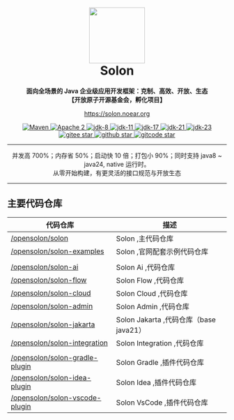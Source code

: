 <h1 align="center" style="text-align:center;">
<img src="solon_icon.png" width="128" />
<br />
Solon
</h1>
<p align="center">
	<strong>面向全场景的 Java 企业级应用开发框架：克制、高效、开放、生态</strong>
    <br/>
    <strong>【开放原子开源基金会，孵化项目】</strong>
</p>
<p align="center">
	<a href="https://solon.noear.org/">https://solon.noear.org</a>
</p>

<p align="center">
    <a target="_blank" href="https://central.sonatype.com/search?q=org.noear%3Asolon-parent">
        <img src="https://img.shields.io/maven-central/v/org.noear/solon.svg?label=Maven%20Central" alt="Maven" />
    </a>
    <a target="_blank" href="LICENSE">
		<img src="https://img.shields.io/:License-Apache2-blue.svg" alt="Apache 2" />
	</a>
    <a target="_blank" href="https://www.oracle.com/java/technologies/javase/javase-jdk8-downloads.html">
		<img src="https://img.shields.io/badge/JDK-8-green.svg" alt="jdk-8" />
	</a>
    <a target="_blank" href="https://www.oracle.com/java/technologies/javase/jdk11-archive-downloads.html">
		<img src="https://img.shields.io/badge/JDK-11-green.svg" alt="jdk-11" />
	</a>
    <a target="_blank" href="https://www.oracle.com/java/technologies/javase/jdk17-archive-downloads.html">
		<img src="https://img.shields.io/badge/JDK-17-green.svg" alt="jdk-17" />
	</a>
    <a target="_blank" href="https://www.oracle.com/java/technologies/javase/jdk21-archive-downloads.html">
		<img src="https://img.shields.io/badge/JDK-21-green.svg" alt="jdk-21" />
	</a>
    <a target="_blank" href="https://www.oracle.com/java/technologies/javase/jdk23-archive-downloads.html">
		<img src="https://img.shields.io/badge/JDK-23-green.svg" alt="jdk-23" />
	</a>
    <br />
    <a target="_blank" href='https://gitee.com/noear/solon/stargazers'>
		<img src='https://gitee.com/noear/solon/badge/star.svg' alt='gitee star'/>
	</a>
    <a target="_blank" href='https://github.com/noear/solon/stargazers'>
		<img src="https://img.shields.io/github/stars/noear/solon.svg?style=flat&logo=github" alt="github star"/>
	</a>
    <a target="_blank" href='https://gitcode.com/opensolon/solon/star'>
		<img src='https://gitcode.com/opensolon/solon/star/badge.svg' alt='gitcode star'/>
	</a>
</p>

<hr />

<p align="center">
并发高 700%；内存省 50%；启动快 10 倍；打包小 90%；同时支持 java8 ~ java24, native 运行时。
<br/>
从零开始构建，有更灵活的接口规范与开放生态
</p>

<hr />

## 主要代码仓库




| 代码仓库                                                                         | 描述                               | 
|------------------------------------------------------------------------------|----------------------------------| 
| [/opensolon/solon](../../../../opensolon/solon)                              | Solon ,主代码仓库                     | 
| [/opensolon/solon-examples](../../../../opensolon/solon-examples)            | Solon ,官网配套示例代码仓库                |
|                                                                              |                                  |
| [/opensolon/solon-ai](../../../../opensolon/solon-ai)                        | Solon Ai ,代码仓库                   | 
| [/opensolon/solon-flow](../../../../opensolon/solon-flow)                    | Solon Flow ,代码仓库                 | 
| [/opensolon/solon-cloud](../../../../opensolon/solon-cloud)                  | Solon Cloud ,代码仓库                | 
| [/opensolon/solon-admin](../../../../opensolon/solon-admin)                  | Solon Admin ,代码仓库                | 
| [/opensolon/solon-jakarta](../../../../opensolon/solon-jakarta)              | Solon Jakarta ,代码仓库（base java21） | 
| [/opensolon/solon-integration](../../../../opensolon/solon-integration)      | Solon Integration ,代码仓库          | 
|                                                                              |                                  |
| [/opensolon/solon-gradle-plugin](../../../../opensolon/solon-gradle-plugin)  | Solon Gradle ,插件代码仓库             | 
| [/opensolon/solon-idea-plugin](../../../../opensolon/solon-idea-plugin)      | Solon Idea ,插件代码仓库               | 
| [/opensolon/solon-vscode-plugin](../../../../opensolon/solon-vscode-plugin)  | Solon VsCode ,插件代码仓库             | 

